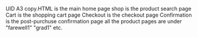 UID A3 copy.HTML is the main home page
shop is the product search page
Cart is the shopping cart page
Checkout is the checkout page
Confirmation is the post-purchuse confirmation page
all the product pages are under "farewell1" "grad1" etc. 
